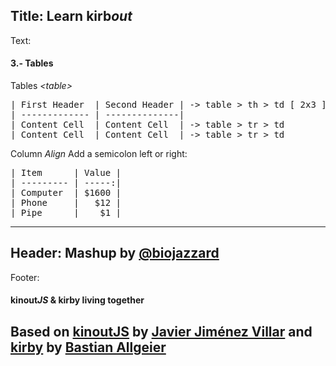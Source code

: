Title: Learn kirb*out*
----
Text:
#### 3.- Tables
Tables *&lt;table&gt;*
<pre>
| First Header  | Second Header | -> table > th > td [ 2x3 ]
| ------------- | --------------|
| Content Cell  | Content Cell  | -> table > tr > td
| Content Cell  | Content Cell  | -> table > tr > td
</pre>
Column *Align*
Add a semicolon left or right:
<pre>
| Item      | Value |
| --------- | -----:|
| Computer  | $1600 |
| Phone     |   $12 |
| Pipe      |    $1 |
</pre>
----
Header:
Mashup by [@biojazzard](https://github.com/biojazzard)
----
Footer:
#### kinout*JS* & kirby living together
Based on [kinoutJS](https://github.com/soyjavi/Kinout) by [Javier Jiménez Villar](https://github.com/soyjavi) and [kirby](https://github.com/bastianallgeier/kirbycms) by [Bastian Allgeier](https://github.com/bastianallgeier)
----
